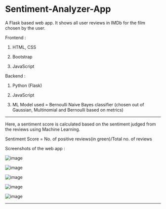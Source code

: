 # Sentiment-Analyzer-App
A Flask based web app. It shows all user reviews in IMDb for the film chosen by the user.

Frontend :

1. HTML, CSS

2. Bootstrap

3. JavaScript

Backend :

1. Python (Flask)

2. JavaScript

3. ML Model used = Bernoulli Naive Bayes classifier (chosen out of Gaussian, Multinomial and Bernoulli based on metrics)

_______________________________________________________________________________________________________________________________________

Here, a sentiment score is calculated based on the sentiment judged from the reviews using Machine Learning.

Sentiment  Score = No. of positive reviews(in green)/Total no. of reviews

Screenshots of the web app :

![image](https://user-images.githubusercontent.com/49288068/83076941-17048e80-a094-11ea-97ae-d52d49fbd46b.png)

![image](https://user-images.githubusercontent.com/49288068/83078048-47e5c300-a096-11ea-92b4-2e846e78862e.png)

![image](https://user-images.githubusercontent.com/49288068/83077012-3ac7d480-a094-11ea-80d8-c6ebd741b49b.png)

![image](https://user-images.githubusercontent.com/49288068/83077026-43200f80-a094-11ea-8836-3ce507a6c028.png)

![image](https://user-images.githubusercontent.com/49288068/83077057-50d59500-a094-11ea-90a0-e8ea0822afad.png)

_______________________________________________________________________________________________________________________________________
